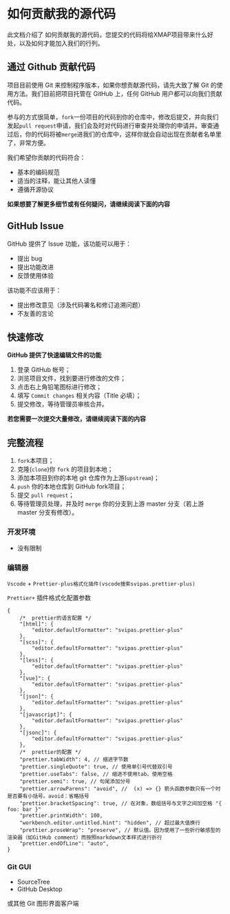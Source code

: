 # 如何贡献我的源代码

此文档介绍了 如何贡献我的源代码，您提交的代码将给XMAP项目带来什么好处，以及如何才能加入我们的行列。

## 通过 Github 贡献代码

项目目前使用 Git 来控制程序版本，如果你想贡献源代码，请先大致了解 Git 的使用方法。我们目前把项目托管在 GitHub 上，任何 GitHub 用户都可以向我们贡献代码。

参与的方式很简单，`fork`一份项目的代码到你的仓库中，修改后提交，并向我们发起`pull request`申请，我们会及时对代码进行审查并处理你的申请并。审查通过后，你的代码将被`merge`进我们的仓库中，这样你就会自动出现在贡献者名单里了，非常方便。

我们希望你贡献的代码符合：

- 基本的编码规范
- 适当的注释，能让其他人读懂
- 遵循开源协议

**如果想要了解更多细节或有任何疑问，请继续阅读下面的内容**


## GitHub Issue

GitHub 提供了 Issue 功能，该功能可以用于：

- 提出 bug
- 提出功能改进
- 反馈使用体验

该功能不应该用于：

- 提出修改意见（涉及代码署名和修订追溯问题）
- 不友善的言论

## 快速修改

**GitHub 提供了快速编辑文件的功能**

1. 登录 GitHub 帐号；
2. 浏览项目文件，找到要进行修改的文件；
3. 点击右上角铅笔图标进行修改；
4. 填写 `Commit changes` 相关内容（Title 必填）；
5. 提交修改，等待管理员审核合并。

**若您需要一次提交大量修改，请继续阅读下面的内容**

## 完整流程

1. `fork`本项目；
2. 克隆(`clone`)你 `fork` 的项目到本地；
3. 添加本项目到你的本地 git 仓库作为上游(`upstream`)；
4. `push` 你的本地仓库到 GitHub fork项目；
5. 提交 `pull request`；
6. 等待管理员处理，并及时 `merge` 你的分支到上游 master 分支（若上游 master 分支有修改）。

### 开发环境

- 没有限制

### 编辑器

`Vscode` + `Prettier-plus格式化插件(vscode搜索svipas.prettier-plus)`

`Prettier+` 插件格式化配置参数

```
{
	/*  prettier的语言配置 */
    "[html]": {
        "editor.defaultFormatter": "svipas.prettier-plus"
    },
    "[scss]": {
        "editor.defaultFormatter": "svipas.prettier-plus"
    },
    "[less]": {
        "editor.defaultFormatter": "svipas.prettier-plus"
    },
    "[vue]": {
        "editor.defaultFormatter": "svipas.prettier-plus"
    },
    "[json]": {
        "editor.defaultFormatter": "svipas.prettier-plus"
    },
    "[javascript]": {
        "editor.defaultFormatter": "svipas.prettier-plus"
    },
    "[jsonc]": {
        "editor.defaultFormatter": "svipas.prettier-plus"
    },
    /*  prettier的配置 */
    "prettier.tabWidth": 4, // 缩进字节数
    "prettier.singleQuote": true, // 使用单引号代替双引号
    "prettier.useTabs": false, // 缩进不使用tab，使用空格
    "prettier.semi": true, // 句尾添加分号
    "prettier.arrowParens": "avoid", //  (x) => {} 箭头函数参数只有一个时是否要有小括号。avoid：省略括号
    "prettier.bracketSpacing": true, // 在对象，数组括号与文字之间加空格 "{ foo: bar }"
    "prettier.printWidth": 100,
    "workbench.editor.untitled.hint": "hidden", // 超过最大值换行
    "prettier.proseWrap": "preserve", // 默认值。因为使用了一些折行敏感型的渲染器（如GitHub comment）而按照markdown文本样式进行折行
    "prettier.endOfLine": "auto",
}
```



### Git GUI

- SourceTree
- GitHub Desktop

或其他 Git 图形界面客户端